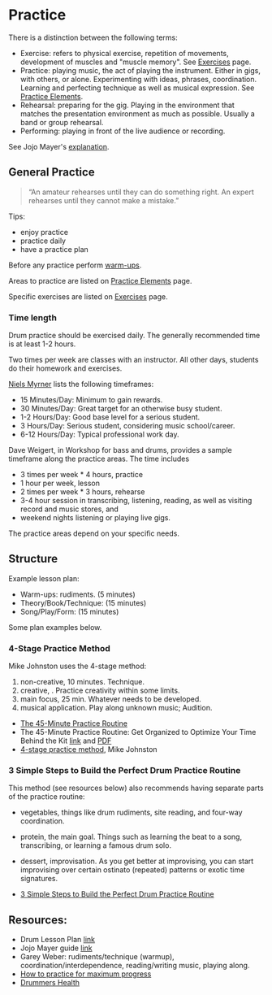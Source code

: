 # Practice

There is a distinction between the following terms:

- Exercise: refers to physical exercise, repetition of movements, development of muscles and "muscle memory". See [Exercises](exercises) page.
- Practice: playing music, the act of playing the instrument. Either in gigs, with others, or alone. Experimenting with ideas, phrases, coordination. Learning and perfecting technique as well as musical expression. See [Practice Elements](practice-elements).
- Rehearsal: preparing for the gig. Playing in the environment that matches the presentation environment as much as possible. Usually a band or group rehearsal.
- Performing: playing in front of the live audience or recording.

See Jojo Mayer's [explanation](https://www.facebook.com/DougMeolaDrumSpot/videos/1694062487338952/).

## General Practice

> “An amateur rehearses until they can do something right. An expert rehearses until they cannot make a mistake.”

Tips:

* enjoy practice
* practice daily
* have a practice plan

Before any practice perform [warm-ups](warmup).

Areas to practice are listed on [Practice Elements](practice-elements) page.

Specific exercises are listed on [Exercises](exercises) page.

### Time length

Drum practice should be exercised daily. The generally recommended time is at least 1-2 hours.

Two times per week are classes with an instructor. All other days, students do their homework and exercises.

[Niels Myrner](https://www.nkmdrums.com/design-an-effective-practice-plan/) lists the following timeframes:

- 15 Minutes/Day: Minimum to gain rewards.
- 30 Minutes/Day: Great target for an otherwise busy student.
- 1-2 Hours/Day: Good base level for a serious student.
- 3 Hours/Day: Serious student, considering music school/career.
- 6-12 Hours/Day: Typical professional work day.

Dave Weigert, in Workshop for bass and drums, provides a sample timeframe along the practice areas. The time includes

- 3 times per week * 4 hours, practice
- 1 hour per week, lesson
- 2 times per week * 3 hours, rehearse
- 3-4 hour session in transcribing, listening, reading, as well as visiting record and music stores, and
- weekend nights listening or playing live gigs.

The practice areas depend on your specific needs.

## Structure

Example lesson plan:

* Warm-ups: rudiments. (5 minutes)
* Theory/Book/Technique: (15 minutes)
* Song/Play/Form: (15 minutes)

Some plan examples below.

### 4-Stage Practice Method

Mike Johnston uses the 4-stage method:

1. non-creative, 10 minutes. Technique.
2. creative, . Practice creativity within some limits.
3. main focus, 25 min. Whatever needs to be developed.
4. musical application. Play along unknown music; Audition.

- [The 45-Minute Practice Routine](https://www.moderndrummer.com/article/january-2014-45-minute-practice-routine/)
- The 45-Minute Practice Routine: Get Organized to Optimize Your Time Behind the Kit [link](https://www.moderndrummer.com/2013/12/video-45-minute-practice-routine-get-organized-optimize-time-behind-kit-january-2014-issue/) and [PDF](https://www.moderndrummer.com/wp-content/uploads/45-Minute-Practice-Routine.pdf)
- [4-stage practice method](https://www.youtube.com/watch?v=F5li8JPkQU0&list=RDF5li8JPkQU0&start_radio=1), Mike Johnston

### 3 Simple Steps to Build the Perfect Drum Practice Routine

This method (see resources below) also recommends having separate parts of the practice routine:

- vegetables, things like drum rudiments, site reading, and four-way coordination.
- protein, the main goal. Things such as learning the beat to a song, transcribing, or learning a famous drum solo.
- dessert, improvisation. As you get better at improvising, you can start improvising over certain ostinato (repeated) patterns or exotic time signatures.

- [3 Simple Steps to Build the Perfect Drum Practice Routine](https://takelessons.com/blog/drum-practice-routine-z07)

## Resources:

- Drum Lesson Plan [link](http://drumlearner.com/drum-lesson-plan-teachers.php)
- Jojo Mayer guide [link](http://docslide.net/documents/mayer-secret-weapons-tip-guide.html)
- Garey Weber: rudiments/technique (warmup), coordination/interdependence, reading/writing music, playing along.
- [How to practice for maximum progress](https://playinthezone.com/realising-vs-extending-potential/)
- [Drummers Health](http://www.sportsrehab.com/drumminghealth.htm)
